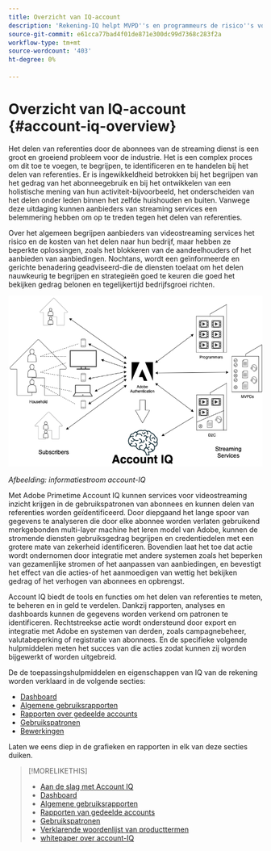 ```yaml
---
title: Overzicht van IQ-account
description: 'Rekening-IQ helpt MVPD''s en programmeurs de risico''s voor hun opbrengst en bedrijfsverrichtingen te begrijpen, en de meest efficiënte acties te bepalen om de gevolgen van crediteurenfraude te verlichten. '
source-git-commit: e61cca77bad4f01de871e300dc99d7368c283f2a
workflow-type: tm+mt
source-wordcount: '403'
ht-degree: 0%

---
```



# Overzicht van IQ-account {#account-iq-overview}

Het delen van referenties door de abonnees van de streaming dienst is een groot en groeiend probleem voor de industrie. Het is een complex proces om dit toe te voegen, te begrijpen, te identificeren en te handelen bij het delen van referenties. Er is ingewikkeldheid betrokken bij het begrijpen van het gedrag van het abonneegebruik en bij het ontwikkelen van een holistische mening van hun activiteit-bijvoorbeeld, het onderscheiden van het delen onder leden binnen het zelfde huishouden en buiten. Vanwege deze uitdaging kunnen aanbieders van streaming services een belemmering hebben om op te treden tegen het delen van referenties.

Over het algemeen begrijpen aanbieders van videostreaming services het risico en de kosten van het delen naar hun bedrijf, maar hebben ze beperkte oplossingen, zoals het blokkeren van de aandeelhouders of het aanbieden van aanbiedingen. Nochtans, wordt een geïnformeerde en gerichte benadering geadviseerd-die de diensten toelaat om het delen nauwkeurig te begrijpen en strategieën goed te keuren die goed het bekijken gedrag belonen en tegelijkertijd bedrijfsgroei richten.

![IQ-stroomdiagram van account](assets/aiq-intro.png)

*Afbeelding: informatiestroom account-IQ*

Met Adobe Primetime Account IQ kunnen services voor videostreaming inzicht krijgen in de gebruikspatronen van abonnees en kunnen delen van referenties worden geïdentificeerd. Door diepgaand het lange spoor van gegevens te analyseren die door elke abonnee worden verlaten gebruikend merkgebonden multi-layer machine het leren model van Adobe, kunnen de stromende diensten gebruiksgedrag begrijpen en credentiedelen met een grotere mate van zekerheid identificeren. Bovendien laat het toe dat actie wordt ondernomen door integratie met andere systemen zoals het beperken van gezamenlijke stromen of het aanpassen van aanbiedingen, en bevestigt het effect van die acties-of het aanmoedigen van wettig het bekijken gedrag of het verhogen van abonnees en opbrengst.

Account IQ biedt de tools en functies om het delen van referenties te meten, te beheren en in geld te verdelen. Dankzij rapporten, analyses en dashboards kunnen de gegevens worden verkend om patronen te identificeren. Rechtstreekse actie wordt ondersteund door export en integratie met Adobe en systemen van derden, zoals campagnebeheer, valutabeperking of registratie van abonnees. En de specifieke volgende hulpmiddelen meten het succes van die acties zodat kunnen zij worden bijgewerkt of worden uitgebreid.

De de toepassingshulpmiddelen en eigenschappen van IQ van de rekening worden verklaard in de volgende secties:

* [Dashboard](/help/AccountIQ/dashboard.md)
* [Algemene gebruiksrapporten](/help/AccountIQ/general-usage-reports.md)
* [Rapporten over gedeelde accounts](/help/AccountIQ/shared-acc-reports.md)
* [Gebruikspatronen](/help/AccountIQ/usage-patterns.md)
* [Bewerkingen](/help/AccountIQ/operations.md)

Laten we eens diep in de grafieken en rapporten in elk van deze secties duiken.

>[!MORELIKETHIS]
>
>* [Aan de slag met Account IQ](/help/AccountIQ/get-started.md)
>* [Dashboard](/help/AccountIQ/dashboard.md)
>* [Algemene gebruiksrapporten](/help/AccountIQ/general-usage-reports.md)
>* [Rapporten van gedeelde accounts](/help/AccountIQ/shared-acc-reports.md)
>* [Gebruikspatronen](/help/AccountIQ/usage-patterns.md)
>* [Verklarende woordenlijst van producttermen](/help/AccountIQ/product-concepts.md)
>* [whitepaper over account-IQ](https://www.adobe.com/content/dam/dx/us/en/products/primetime/resources/primetime-account-iq-whitepaper.pdf)


<!-- Credential sharing is rampant and prevalent among subscribers in the video streaming industry. To add to it, understanding, identifying, and acting on password sharing is a complex process. There is complexity involved in understanding the subscriber usage behavior and developing a holistic view of viewer activity—for example, distinguishing sharing among members within the same household and outside. Due to this challenge, streaming service providers have inhibitions in acting against password sharing.

Generally, video streaming service providers consider password sharing as fatal for business and act strongly against it, by blocking the sharers. However, it is advised to follow a holistic approach that enables them to understand sharing accurately and adopt strategies to reward good viewing behavior and target business growth simultaneously.

![Account IQ flow diagram](assets/aiq-intro.png)

*Figure: Account IQ information flow*

Adobe Primetime Account IQ enables video streaming services understand the subscriber usage patterns and identify password sharing by analyzing usage behavior. Moreover, it validates the impact of applying actions to encourage legitimate viewing behavior while maximizing business ROI, eventually growing subscribers and revenue.

By deeply analyzing the long, winding trail of data left behind by each subscriber using Adobe’s proprietary multi-layer machine learning model, customers can understand usage behavior and identify password sharing with a greater degree of certainty, use the insights to validate the impact of applying actions to encourage legitimate viewing behavior while maximizing business growth, eventually act on password sharing using validated tactics to improve viewer experience, growing subscribers and revenue (for e.g. converting sharers to paid subscribers, managing ad loads based on sharing behavior, rewarding good behavior with better viewer experience).

Account IQ is helps you understand usage patterns and identify password sharing by leveraging the Primetime Authentication  solution that processes a huge volume of TV Everywhere transactions. A proprietary multi-layer machine learning model trained by this real-world TVE data accurately characterizes usage patterns and helps video streaming services understand usage patterns and identify password sharing at an individual account level. Based on Adobe’s customer experience management solutions, Account IQ enables video streaming services to effectively use their audience data to create actionable sharing profiles as well powers integrations with other Adobe Digital Experience and 3rd party solutions—for example, Adobe Primetime Concurrency Monitoring or Adobe Analytics—to enable understanding usage patterns, identify and act upon password sharing.


<!-- The widespread availability of video content and streaming services bring with it problem of account sharing; eventually leading to the loss of revenue by content providers. Account IQ helps TV Everywhere and VOD (video on demand) providers understand the risks to their revenue and business operations, and determine the most effective actions to take to mitigate the impacts of credential fraud. It helps these media companies (MVPDs, Programmers, and VOD providers) manage and uncover the instances of password sharing with a high level of confidence, enabling them deliver better business outcomes and provide better viewing experiences for subscribers.

To help media companies better understand the password sharing within their businesses, Primetime Account IQ determines **Password Sharing Risk Index** that rates every subscriber on their likelihood of sharing account credentials for subscription passwords, from very low to very high. Based on these calculations and the resulting indices, analytics are performed and visuals are generated for better understanding and interpretation of the account sharing behavior. Account IQ is a hosted web application, which you can access using your browser.

Account IQ assigns sharing scores to different subscriber accounts, so that the content providers (media companies, programmers, MVPDs, and VOD providers) can take informed decisions about subscriber accounts and check the illicit sharing.

Passwords are the main methods for viewers to authenticate, and there is a misconception that credential sharing is allowed. This idea makes illicit password sharing a common practice; necessitating the need for media companies to educate their viewers about permissible sharing and prevent illicit sharing.-->
